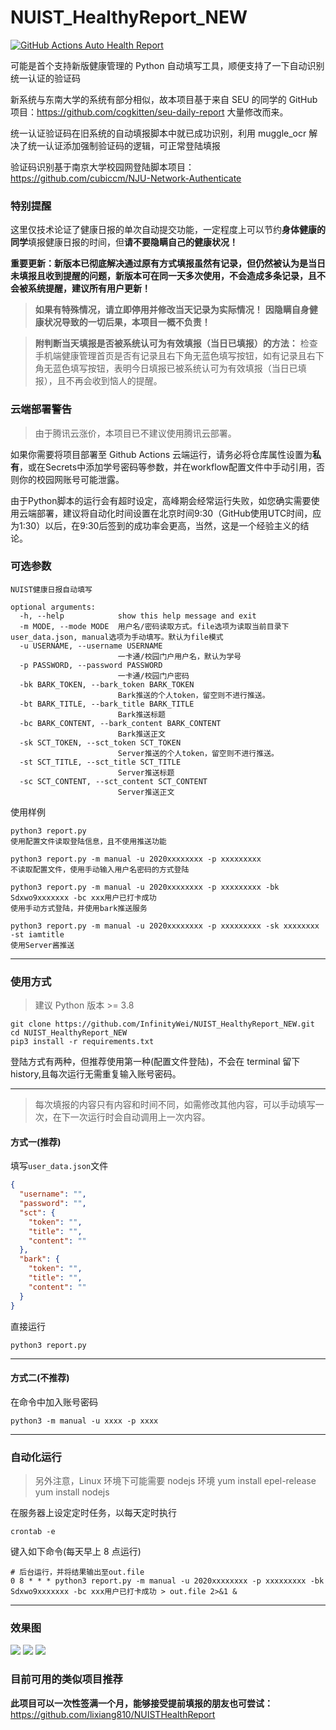 # NUIST_HealthyReport_NEW

[![GitHub Actions Auto Health Report](https://github.com/InfinityWei/NUIST_HealthyReport_NEW/actions/workflows/main.yml/badge.svg?branch=main)](https://github.com/InfinityWei/NUIST_HealthyReport_NEW/actions/workflows/main.yml)

可能是首个支持新版健康管理的 Python 自动填写工具，顺便支持了一下自动识别统一认证的验证码

新系统与东南大学的系统有部分相似，故本项目基于来自 SEU 的同学的 GitHub 项目：https://github.com/cogkitten/seu-daily-report 大量修改而来。

统一认证验证码在旧系统的自动填报脚本中就已成功识别，利用 muggle_ocr 解决了统一认证添加强制验证码的逻辑，可正常登陆填报

验证码识别基于南京大学校园网登陆脚本项目：https://github.com/cubiccm/NJU-Network-Authenticate

### 特别提醒

这里仅技术论证了健康日报的单次自动提交功能，一定程度上可以节约**身体健康的同学**填报健康日报的时间，但**请不要隐瞒自己的健康状况！**

**重要更新：新版本已彻底解决通过原有方式填报虽然有记录，但仍然被认为是当日未填报且收到提醒的问题，新版本可在同一天多次使用，不会造成多条记录，且不会被系统提醒，建议所有用户更新！**

> **如果有特殊情况，请立即停用并修改当天记录为实际情况！**
> **因隐瞒自身健康状况导致的一切后果，本项目一概不负责！**

> **附判断当天填报是否被系统认可为有效填报（当日已填报）的方法：** 检查手机端健康管理首页是否有记录且右下角无蓝色填写按钮，如有记录且右下角无蓝色填写按钮，表明今日填报已被系统认可为有效填报（当日已填报），且不再会收到恼人的提醒。

### **云端部署警告**

> 由于腾讯云涨价，本项目已不建议使用腾讯云部署。

如果你需要将项目部署至 Github Actions 云端运行，请务必将仓库属性设置为**私有**，或在Secrets中添加学号密码等参数，并在workflow配置文件中手动引用，否则你的校园网账号可能泄露。

由于Python脚本的运行会有超时设定，高峰期会经常运行失败，如您确实需要使用云端部署，建议将自动化时间设置在北京时间9:30（GitHub使用UTC时间，应为1:30）以后，在9:30后签到的成功率会更高，当然，这是一个经验主义的结论。

### 可选参数

```
NUIST健康日报自动填写

optional arguments:
  -h, --help            show this help message and exit
  -m MODE, --mode MODE  用户名/密码读取方式。file选项为读取当前目录下user_data.json, manual选项为手动填写。默认为file模式
  -u USERNAME, --username USERNAME
                        一卡通/校园门户用户名，默认为学号
  -p PASSWORD, --password PASSWORD
                        一卡通/校园门户密码
  -bk BARK_TOKEN, --bark_token BARK_TOKEN
                        Bark推送的个人token，留空则不进行推送。
  -bt BARK_TITLE, --bark_title BARK_TITLE
                        Bark推送标题
  -bc BARK_CONTENT, --bark_content BARK_CONTENT
                        Bark推送正文
  -sk SCT_TOKEN, --sct_token SCT_TOKEN
                        Server推送的个人token，留空则不进行推送。
  -st SCT_TITLE, --sct_title SCT_TITLE
                        Server推送标题
  -sc SCT_CONTENT, --sct_content SCT_CONTENT
                        Server推送正文
```

使用样例

```
python3 report.py
使用配置文件读取登陆信息，且不使用推送功能

python3 report.py -m manual -u 2020xxxxxxxx -p xxxxxxxxx
不读取配置文件，使用手动输入用户名密码的方式登陆

python3 report.py -m manual -u 2020xxxxxxxx -p xxxxxxxxx -bk Sdxwo9xxxxxxx -bc xxx用户已打卡成功
使用手动方式登陆，并使用bark推送服务

python3 report.py -m manual -u 2020xxxxxxxx -p xxxxxxxxx -sk xxxxxxxx -st iamtitle
使用Server酱推送
```

---

### 使用方式

> 建议 Python 版本 >= 3.8

```
git clone https://github.com/InfinityWei/NUIST_HealthyReport_NEW.git
cd NUIST_HealthyReport_NEW
pip3 install -r requirements.txt
```

登陆方式有两种，但推荐使用第一种(配置文件登陆)，不会在 terminal 留下 history,且每次运行无需重复输入账号密码。

---

> 每次填报的内容只有内容和时间不同，如需修改其他内容，可以手动填写一次，在下一次运行时会自动调用上一次内容。

#### 方式一(推荐)

填写`user_data.json`文件

```json
{
  "username": "",
  "password": "",
  "sct": {
    "token": "",
    "title": "",
    "content": ""
  },
  "bark": {
    "token": "",
    "title": "",
    "content": ""
  }
}
```

直接运行

```
python3 report.py
```

---

#### 方式二(不推荐)

在命令中加入账号密码

```
python3 -m manual -u xxxx -p xxxx
```

---

### 自动化运行

> 另外注意，Linux 环境下可能需要 nodejs 环境
> yum install epel-release
> yum install nodejs

在服务器上设定定时任务，以每天定时执行

```
crontab -e
```

键入如下命令(每天早上 8 点运行)

```
# 后台运行，并将结果输出至out.file
0 8 * * * python3 report.py -m manual -u 2020xxxxxxxx -p xxxxxxxxx -bk Sdxwo9xxxxxxx -bc xxx用户已打卡成功 > out.file 2>&1 &
```

---

### 效果图

![](pic/help.png)
![](pic/command.png)
![](pic/bark.png)

### 目前可用的类似项目推荐

**此项目可以一次性签满一个月，能够接受提前填报的朋友也可尝试：** https://github.com/lixiang810/NUISTHealthReport
